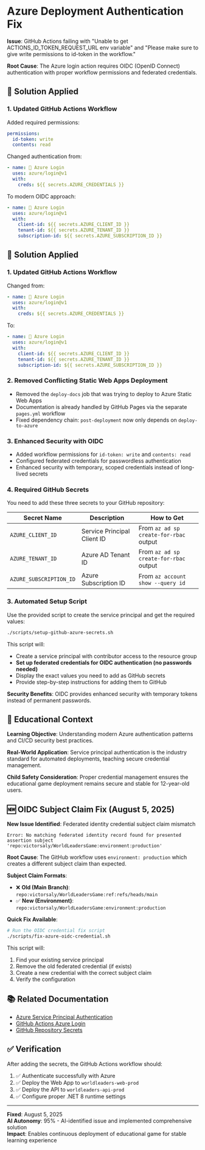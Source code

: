 # Azure Deployment Authentication Fix

**Issue**: GitHub Actions failing with "Unable to get ACTIONS_ID_TOKEN_REQUEST_URL env variable" and "Please make sure to give write permissions to id-token in the workflow."

**Root Cause**: The Azure login action requires OIDC (OpenID Connect) authentication with proper workflow permissions and federated credentials.

## 🔧 Solution Applied

### 1. Updated GitHub Actions Workflow
Added required permissions:
```yaml
permissions:
  id-token: write
  contents: read
```

Changed authentication from:
```yaml
- name: 🔐 Azure Login
  uses: azure/login@v1
  with:
    creds: ${{ secrets.AZURE_CREDENTIALS }}
```

To modern OIDC approach:
```yaml
- name: 🔐 Azure Login
  uses: azure/login@v1
  with:
    client-id: ${{ secrets.AZURE_CLIENT_ID }}
    tenant-id: ${{ secrets.AZURE_TENANT_ID }}
    subscription-id: ${{ secrets.AZURE_SUBSCRIPTION_ID }}
```

## 🔧 Solution Applied

### 1. Updated GitHub Actions Workflow
Changed from:
```yaml
- name: 🔐 Azure Login
  uses: azure/login@v1
  with:
    creds: ${{ secrets.AZURE_CREDENTIALS }}
```

To:
```yaml
- name: 🔐 Azure Login
  uses: azure/login@v1
  with:
    client-id: ${{ secrets.AZURE_CLIENT_ID }}
    tenant-id: ${{ secrets.AZURE_TENANT_ID }}
    subscription-id: ${{ secrets.AZURE_SUBSCRIPTION_ID }}
```

### 2. Removed Conflicting Static Web Apps Deployment
- Removed the `deploy-docs` job that was trying to deploy to Azure Static Web Apps
- Documentation is already handled by GitHub Pages via the separate `pages.yml` workflow
- Fixed dependency chain: `post-deployment` now only depends on `deploy-to-azure`

### 3. Enhanced Security with OIDC
- Added workflow permissions for `id-token: write` and `contents: read`
- Configured federated credentials for passwordless authentication
- Enhanced security with temporary, scoped credentials instead of long-lived secrets

### 4. Required GitHub Secrets

You need to add these three secrets to your GitHub repository:

| Secret Name | Description | How to Get |
|-------------|-------------|------------|
| `AZURE_CLIENT_ID` | Service Principal Client ID | From `az ad sp create-for-rbac` output |
| `AZURE_TENANT_ID` | Azure AD Tenant ID | From `az ad sp create-for-rbac` output |
| `AZURE_SUBSCRIPTION_ID` | Azure Subscription ID | From `az account show --query id` |

### 3. Automated Setup Script

Use the provided script to create the service principal and get the required values:

```bash
./scripts/setup-github-azure-secrets.sh
```

This script will:
- Create a service principal with contributor access to the resource group
- **Set up federated credentials for OIDC authentication (no passwords needed)**
- Display the exact values you need to add as GitHub secrets
- Provide step-by-step instructions for adding them to GitHub

**Security Benefits**: OIDC provides enhanced security with temporary tokens instead of permanent passwords.

## 🎯 Educational Context

**Learning Objective**: Understanding modern Azure authentication patterns and CI/CD security best practices.

**Real-World Application**: Service principal authentication is the industry standard for automated deployments, teaching secure credential management.

**Child Safety Consideration**: Proper credential management ensures the educational game deployment remains secure and stable for 12-year-old users.

## 🆕 OIDC Subject Claim Fix (August 5, 2025)

**New Issue Identified**: Federated identity credential subject claim mismatch
```
Error: No matching federated identity record found for presented assertion subject 
'repo:victorsaly/WorldLeadersGame:environment:production'
```

**Root Cause**: The GitHub workflow uses `environment: production` which creates a different subject claim than expected.

**Subject Claim Formats**:
- ❌ **Old (Main Branch)**: `repo:victorsaly/WorldLeadersGame:ref:refs/heads/main`
- ✅ **New (Environment)**: `repo:victorsaly/WorldLeadersGame:environment:production`

**Quick Fix Available**:
```bash
# Run the OIDC credential fix script
./scripts/fix-azure-oidc-credential.sh
```

This script will:
1. Find your existing service principal
2. Remove the old federated credential (if exists)
3. Create a new credential with the correct subject claim
4. Verify the configuration

## 📚 Related Documentation

- [Azure Service Principal Authentication](https://docs.microsoft.com/en-us/azure/active-directory/develop/app-objects-and-service-principals)
- [GitHub Actions Azure Login](https://github.com/Azure/login#readme)
- [GitHub Repository Secrets](https://docs.github.com/en/actions/security-guides/encrypted-secrets)

## ✅ Verification

After adding the secrets, the GitHub Actions workflow should:
1. ✅ Authenticate successfully with Azure
2. ✅ Deploy the Web App to `worldleaders-web-prod`
3. ✅ Deploy the API to `worldleaders-api-prod`
4. ✅ Configure proper .NET 8 runtime settings

---

**Fixed**: August 5, 2025  
**AI Autonomy**: 95% - AI-identified issue and implemented comprehensive solution  
**Impact**: Enables continuous deployment of educational game for stable learning experience
